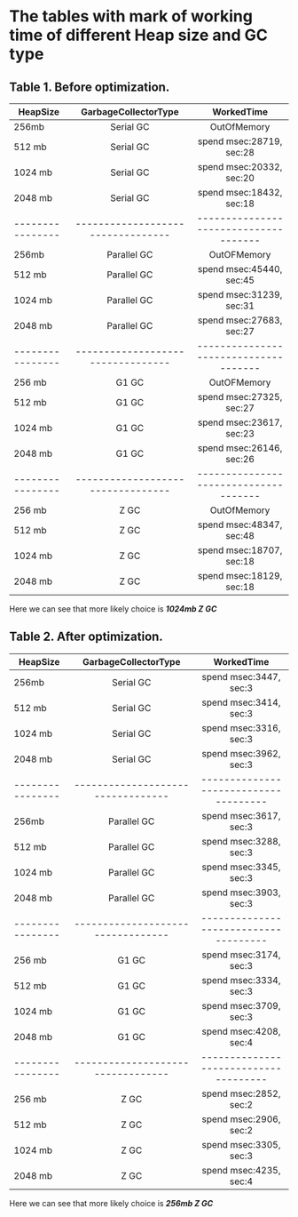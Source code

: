 # The tables with mark of working time of different Heap size and GC type

## Table 1. Before optimization.

| HeapSize         |       GarbageCollectorType        |              WorkedTime               |
|------------------|:---------------------------------:|:-------------------------------------:|
| 256mb            |             Serial GC             |              OutOfMemory              |
| 512 mb           |             Serial GC             |       spend msec:28719, sec:28        |
| 1024 mb          |             Serial GC             |       spend msec:20332, sec:20        |
| 2048 mb          |             Serial GC             |       spend msec:18432, sec:18        |
| ---------------- | --------------------------------- | ------------------------------------- |
| 256mb            |            Parallel GC            |              OutOFMemory              |
| 512 mb           |            Parallel GC            |       spend msec:45440, sec:45        |
| 1024 mb          |            Parallel GC            |       spend msec:31239, sec:31        |
| 2048 mb          |            Parallel GC            |       spend msec:27683, sec:27        |
| ---------------- | --------------------------------- | ------------------------------------- |
| 256 mb           |               G1 GC               |              OutOFMemory              |
| 512 mb           |               G1 GC               |       spend msec:27325, sec:27        |
| 1024 mb          |               G1 GC               |       spend msec:23617, sec:23        |
| 2048 mb          |               G1 GC               |       spend msec:26146, sec:26        |
| ---------------- | --------------------------------- | ------------------------------------- |
| 256 mb           |               Z GC                |              OutOfMemory              |
| 512 mb           |               Z GC                |       spend msec:48347, sec:48        |
| 1024 mb          |               Z GC                |       spend msec:18707, sec:18        |
| 2048 mb          |               Z GC                |       spend msec:18129, sec:18        |

 Here we can see that more likely choice is **_1024mb Z GC_**

## Table 2. After optimization.

| HeapSize         |       GarbageCollectorType        |              WorkedTime               |
|------------------|:---------------------------------:|:-------------------------------------:|
| 256mb            |             Serial GC             |        spend msec:3447, sec:3         |
| 512 mb           |             Serial GC             |        spend msec:3414, sec:3         |
| 1024 mb          |             Serial GC             |        spend msec:3316, sec:3         |
| 2048 mb          |             Serial GC             |        spend msec:3962, sec:3         |
| ---------------- | --------------------------------- | ------------------------------------- |
| 256mb            |            Parallel GC            |        spend msec:3617, sec:3         |
| 512 mb           |            Parallel GC            |        spend msec:3288, sec:3         |
| 1024 mb          |            Parallel GC            |        spend msec:3345, sec:3         |
| 2048 mb          |            Parallel GC            |        spend msec:3903, sec:3         |
| ---------------- | --------------------------------- | ------------------------------------- |
| 256 mb           |               G1 GC               |        spend msec:3174, sec:3         |
| 512 mb           |               G1 GC               |        spend msec:3334, sec:3         |
| 1024 mb          |               G1 GC               |        spend msec:3709, sec:3         |
| 2048 mb          |               G1 GC               |        spend msec:4208, sec:4         |
| ---------------- | --------------------------------- | ------------------------------------- |
| 256 mb           |               Z GC                |        spend msec:2852, sec:2         |
| 512 mb           |               Z GC                |        spend msec:2906, sec:2         |
| 1024 mb          |               Z GC                |        spend msec:3305, sec:3         |
| 2048 mb          |               Z GC                |        spend msec:4235, sec:4         |

Here we can see that more likely choice is **_256mb Z GC_** 